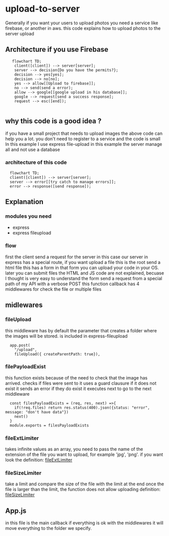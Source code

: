# upload-to-server 
Generally if you want your users to upload photos you need a service like firebase, or another in aws.
this code explains how to upload photos to the server
upload
## Architecture if you use Firebase
```mermaid
   flowchart TD;
    client([client]) --> server[server];
    server --> decision{Do you have the permits?};
    decision --> yes[yes];
    decision --> no[no];
    yes --> allow[[Upload to firebase]];
    no --> send(send a error);
    allow --> google[[google upload in his database]];
    google --> request[send a success response];
    request --> esc([end]);
    
```
## why this code is a good idea ?
if you have a small project that needs to upload images the above code can help you a lot.
you don't need to register to a service and the code is small
In this example I use express file-upload in this example the server manage all and not use a database
### architecture of this code
```mermaid
  flowchart TD;
  client([client]) --> server[server];
  server --> error[[try catch to manage errors]];
  error --> response([send response]);
```
## Explanation
  ### modules you need
   + express
   + express fileupload
  ### flow
  first the client send a request for the server in this case our server in express has a special route, if you want upload a file this is the root send a     html file  this has a form in that form you can upload your code in your OS.
  later you can submit files the HTML and JS code are not explained, becuase I thought is very easy to understand
  the form send a request from a special path of my API with a verbose POST this function callback has 4 middlewares 
  for check the file or multiple files
## midlewares
  ### fileUpload
  this middleware has by default the parameter that creates a folder where the images will be stored.
  is included in express-fileupload
  ```
    app.post(
      "/upload", 
      fileUpload({ createParentPath: true}),
  ```
  ### filePayloadExist
  this function exists because of the need to check that the image has arrived.
  checks if files were sent to it uses a guard clausure if it does not exist it sends an error if they do exist it executes next to go to the next middleware
  ```
    const filesPayloadExists = (req, res, next) =>{
      if(!req.files) return res.status(400).json({status: "error", message: "don't have data"})
      next()
    }
    module.exports = filesPayloadExists
  ```
  ### fileExtLimiter
  takes infinite values as an array, you need to pass the name of the extension of the file you want to upload, for example 'jpg', 'png'.
  if you want look the definition: [fileExtLimiter](https://github.com/Almada2021/upload-to-server/blob/master/server/middleware/fileExtLimiter.js)
  ### fileSizeLimiter
  take a limit and compare the size of the file with the limit at the end once the file is larger than the limit, the function does not allow uploading
  definition: [fileSizeLimiter](https://github.com/Almada2021/upload-to-server/blob/master/server/middleware/fileSizeLimiter.js)
 ## App.js
 in this file is the main callback if everything is ok with the middlewares it will move everything to the folder we specify.
